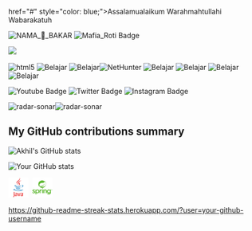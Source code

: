  href="#" style="color: blue;">Assalamualaikum Warahmahtullahi Wabarakatuh</a>

<img alt="NAMA_🚡_BAKAR" src="https://img.shields.io/badge/-NAMA_:_ROTI_BAKAR-f7df1c?style=flat-square&logo=test&logoColor=black" />
<img src="https://img.shields.io/badge/Mafia_Roti-blue?style=for-the-badge&logo=linkedin&logoColor=white" alt="Mafia_Roti Badge"/>
  </a>



![](https://komarev.com/ghpvc/?belajar_bakar_roti_belajar_bakar_roti&color=give_your_color)

<img alt="html5" src="https://img.shields.io/badge/-HTML5-E34F26?style=flat-square&logo=html5&logoColor=white" /> <img alt="Belajar" src="https://img.shields.io/badge/-Belajar-f7df1c?style=flat-square&logo=test&logoColor=black" />  <img alt="Belajar" src="https://img.shields.io/badge/-Belajar-7953b3?style=flat-square&logo=javascript&logoColor=white" /><img alt="NetHunter" src="https://img.shields.io/badge/-NetHunter-007ACC?style=flat-square&logo=NetHunter&logoColor=white" />  <img alt="Belajar" src="https://img.shields.io/badge/-Belajar-DD0031?style=flat-square&logo=Belajar&logoColor=white" />  <img alt="Belajar" src="https://img.shields.io/badge/-Belajar-be3d19?style=flat-square&logo=belajar&logoColor=white" />  <img alt="Belajar" src="https://img.shields.io/badge/-Belajar-30a8ff?style=flat-square&logo=Belajar%20photoshop&logoColor=white" /> <img alt="Belajar" src="https://img.shields.io/badge/-Belajar-ff62f6?style=flat-square&logo=Belajar%20Rd&logoColor=white" />


<img src="https://img.shields.io/badge/YouTube-red?style=for-the-badge&logo=youtube&logoColor=white" alt="Youtube Badge"/>   <img src="https://img.shields.io/badge/Twitter-blue?style=for-the-badge&logo=twitter&logoColor=white" alt="Twitter Badge"/>  <img src="https://img.shields.io/badge/Instagram-blue?style=for-the-badge&logo=Instagram&logoColor=white" alt="Instagram Badge"/>





![radar-sonar](https://github.com/user-attachments/assets/5ba51154-20d3-4639-9a34-6621357c6896)![radar-sonar](https://github.com/user-attachments/assets/5a53635b-4b15-4606-99c0-c5492fa5630f)

<h2>My GitHub contributions summary</h2>
                                     
![Akhil's GitHub stats](https://github-readme-stats.vercel.app/api?username=cycosad&hide_border=true&show_icons=true&bg_color=151515&title_color=fb4362&icon_color=fb4362&text_bold=false&text_color=9e9e9e)

![Your GitHub stats](https://github-readme-stats.vercel.app/api?username=your_username&hide_border=true&show_icons=true&bg_color=151515&title_color=fb4362&icon_color=fb4362&text_bold=false&text_color=9e9e9e)




 <img src="https://github.com/devicons/devicon/blob/master/icons/java/java-original-wordmark.svg" title="Java" alt="Java" width="40" height="40"/>&nbsp;
 <img src="https://github.com/devicons/devicon/blob/master/icons/spring/spring-original-wordmark.svg" title="Spring" alt="Spring" width="40" height="40"/>&nbsp;



https://github-readme-streak-stats.herokuapp.com/?user=your-github-username

